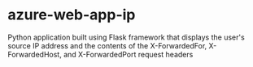 # azure-web-app-ip
Python application built using Flask framework that displays the user's source IP address and the contents of the X-ForwardedFor, X-ForwardedHost, and X-ForwardedPort request headers

